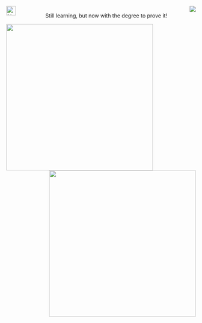 <div align=center>
<img align="right" src="https://komarev.com/ghpvc/?username=ahmed-debbiche007&label=Profile%20views&color=0e75b6&style=flat">
  
  [<img align="left" src="https://img.shields.io/badge/LinkedIn-0077B5?style=for-the-badge&logo=linkedin&logoColor=white" alt="LinkedIn" title="LinkedIn" height="25" />](https://www.linkedin.com/in/ahmed-debbiche007/)
</div>
  <br>
  
<div align="center">Still learning, but now with the degree to prove it!</div>


<p align=center>
  <div align=center>
    <a href="https://github.com/denvercoder1/github-readme-streak-stats" title="Go to Source">
      <img align="left" width=390 src="https://github-readme-streak-stats.herokuapp.com/?user=ahmed-debbiche007&theme=react&border=61dafb&hide_border=true" alt="" />
    </a>
    <a href="https://github.com/anuraghazra/github-readme-stats" title="Go to Source">
      <img align="right" width=390 src="https://github-readme-stats.vercel.app/api?username=ahmed-debbiche007&show_icons=true&theme=react&border_color=61dafb&hide_border=true" />
    </a>
  </div>    
</p>

